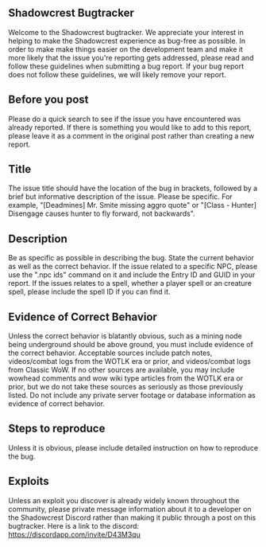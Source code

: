## Shadowcrest Bugtracker

Welcome to the Shadowcrest bugtracker.  We appreciate your interest in helping to make the Shadowcrest experience as bug-free as possible.  In order to make make things easier on the development team and make it more likely that the issue you're reporting gets addressed, please read and follow these guidelines when submitting a bug report.  If your bug report does not follow these guidelines, we will likely remove your report.

## Before you post

Please do a quick search to see if the issue you have encountered was already reported.  If there is something you would like to add to this report, please leave it as a comment in the original post rather than creating a new report.

## Title

The issue title should have the location of the bug in brackets, followed by a brief but informative description of the issue.  Please be specific.  For example, "[Deadmines] Mr. Smite missing aggro quote" or "[Class - Hunter] Disengage causes hunter to fly forward, not backwards".

## Description

Be as specific as possible in describing the bug.  State the current behavior as well as the correct behavior.  If the issue related to a specific NPC, please use the ".npc ids" command on it and include the Entry ID and GUID in your report.  If the issues relates to a spell, whether a player spell or an creature spell, please include the spell ID if you can find it.

## Evidence of Correct Behavior

Unless the correct behavior is blatantly obvious, such as a mining node being underground should be above ground, you must include evidence of the correct behavior.  Acceptable sources include patch notes, videos/combat logs from the WOTLK era or prior, and videos/combat logs from Classic WoW.  If no other sources are available, you may include wowhead comments and wow wiki type articles from the WOTLK era or prior, but we do not take these sources as seriously as those previously listed.  Do not include any private server footage or database information as evidence of correct behavior.

## Steps to reproduce

Unless it is obvious, please include detailed instruction on how to reproduce the bug.

## Exploits

Unless an exploit you discover is already widely known throughout the community, please private message information about it to a developer on the Shadowcrest Discord rather than making it public through a post on this bugtracker.  Here is a link to the discord: https://discordapp.com/invite/D43M3qu
